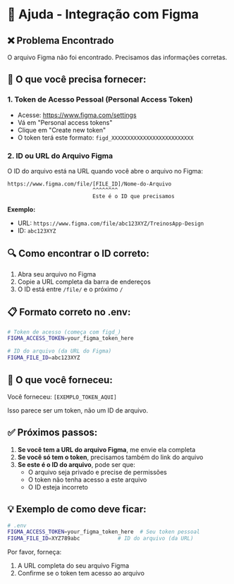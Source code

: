 # 🎨 Ajuda - Integração com Figma

## ❌ Problema Encontrado
O arquivo Figma não foi encontrado. Precisamos das informações corretas.

## 📝 O que você precisa fornecer:

### 1. **Token de Acesso Pessoal** (Personal Access Token)
- Acesse: https://www.figma.com/settings
- Vá em "Personal access tokens"
- Clique em "Create new token"
- O token terá este formato: `figd_XXXXXXXXXXXXXXXXXXXXXXXXXX`

### 2. **ID ou URL do Arquivo Figma**
O ID do arquivo está na URL quando você abre o arquivo no Figma:

```
https://www.figma.com/file/[FILE_ID]/Nome-do-Arquivo
                           ^^^^^^^^
                           Este é o ID que precisamos
```

**Exemplo:**
- URL: `https://www.figma.com/file/abc123XYZ/TreinosApp-Design`
- ID: `abc123XYZ`

## 🔍 Como encontrar o ID correto:

1. Abra seu arquivo no Figma
2. Copie a URL completa da barra de endereços
3. O ID está entre `/file/` e o próximo `/`

## 📋 Formato correto no .env:

```bash
# Token de acesso (começa com figd_)
FIGMA_ACCESS_TOKEN=your_figma_token_here

# ID do arquivo (da URL do Figma)
FIGMA_FILE_ID=abc123XYZ
```

## 🤔 O que você forneceu:

Você forneceu: `[EXEMPLO_TOKEN_AQUI]`

Isso parece ser um token, não um ID de arquivo.

## ✅ Próximos passos:

1. **Se você tem a URL do arquivo Figma**, me envie ela completa
2. **Se você só tem o token**, precisamos também do link do arquivo
3. **Se este é o ID do arquivo**, pode ser que:
   - O arquivo seja privado e precise de permissões
   - O token não tenha acesso a este arquivo
   - O ID esteja incorreto

## 💡 Exemplo de como deve ficar:

```bash
# .env
FIGMA_ACCESS_TOKEN=your_figma_token_here  # Seu token pessoal
FIGMA_FILE_ID=XYZ789abc            # ID do arquivo (da URL)
```

Por favor, forneça:
1. A URL completa do seu arquivo Figma
2. Confirme se o token tem acesso ao arquivo